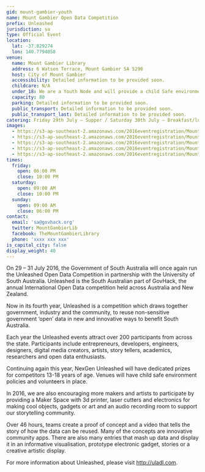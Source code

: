 ```yaml
---
gid: mount-gambier-youth
name: Mount Gambier Open Data Competition
prefix: Unleashed
jurisdiction: sa
type: Official Event
location:
  lat: -37.829274
  lon: 140.7794058
venue:
  name: Mount Gambier Library
  address: 6 Watson Terrace, Mount Gambier SA 5290
  host: City of Mount Gambier
  accessibility: Detailed information to be provided soon.
  childcare: N/A
  under_18: We are a Youth Node and will provide a child Safe environment - Guardians must ensure safety to and from events.
  capacity: 80
  parking: Detailed information to be provided soon.
  public_transport: Detailed information to be provided soon.
  public_transport_last: Detailed information to be provided soon.
catering: Friday 29th July – Supper / Saturday 30th July – Breakfast/lunch/tea / Sunday 31st – Breakfast/lunch
images:
  - https://s3-ap-southeast-2.amazonaws.com/2016eventregistration/Mount+Gambier/CompetitionTime5.jpg
  - https://s3-ap-southeast-2.amazonaws.com/2016eventregistration/Mount+Gambier/MGBLibrary2016-39b.jpg
  - https://s3-ap-southeast-2.amazonaws.com/2016eventregistration/Mount+Gambier/MountGambierLibraryfront.jpg
  - https://s3-ap-southeast-2.amazonaws.com/2016eventregistration/Mount+Gambier/preview-full-AnesuChiodzeofNexusIsBack.jpg
  - https://s3-ap-southeast-2.amazonaws.com/2016eventregistration/Mount+Gambier/preview-full-CompetitionTime.jpg
times:
  friday:
    open: 06:00 PM
    close: 10:00 PM
  saturday:
    open: 09:00 AM
    close: 10:00 PM
  sunday:
    open: 09:00 AM
    close: 06:00 PM
contact:
  email: 'sa@govhack.org'
  twitter: MountGambierLib
  facebook: TheMountGambierLibrary
  phone: 'xxxx xxx xxx'
is_capital_city: false
display_weight: 40
---
```


On 29 – 31 July 2016, the Government of South Australia will once again run the Unleashed Open Data Competition in partnership with the University of South Australia. Unleashed is the South Australian part of GovHack, the annual International Open Data competition held across Australia and New Zealand. 

Now in its fourth year, Unleashed is a competition which draws together government, industry and the community, to reuse non-sensitive government ‘open’ data in new and innovative ways to benefit South Australia. 

Each year the Unleashed events attract over 200 participants from across the state. Participants include entrepreneurs, developers, engineers, designers, digital media creators, artists, story tellers, academics, researchers and open data enthusiasts. 

Continuing again this year, NexGen Unleashed will have dedicated prizes for competitors 13-18 years of age. Venues will have child safe environment policies and volunteers in place.

In 2016, we are also encouraging more makers and artists to participate by providing a Maker Space with 3d printer, laser cutters and electronics for making cool objects, gadgets or art and an audio recording room to support our storytelling community.

Over 46 hours, teams create a proof of concept and a video that tells the story of how the data can be reused. Many of the concepts are innovative community apps. There are also many entries that mash up data and display it in an informative visualisation, prototype electronic gadget, stories or a creative artistic display. 

For more information about Unleashed, please visit http://uladl.com. 